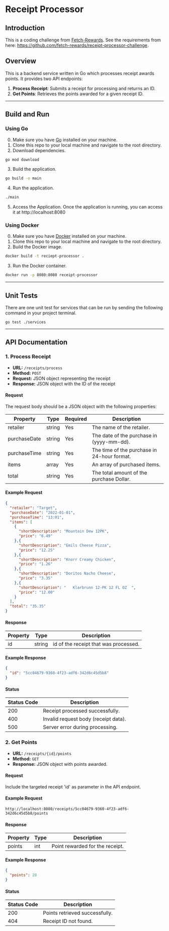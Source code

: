 # Receipt Processor

## Introduction
This is a coding challenge from [Fetch-Rewards](https://fetch.com/). See the requirements from here: https://github.com/fetch-rewards/receipt-processor-challenge.

## Overview
This is a backend service written in Go which processes receipt awards points. It provides two API endpoints:
1. **Process Receipt**: Submits a receipt for processing and returns an ID.
2. **Get Points**: Retrieves the points awarded for a given receipt ID.

---
## Build and Run
### Using Go
0. Make sure you have [Go](https://go.dev/) installed on your machine.
1. Clone this repo to your local machine and navigate to the root directory.
2. Download dependencies.
```bash
go mod download
```

3. Build the application.
```bash
go build -o main
```

4. Run the application.
```bash
./main
```

5. Access the Application.
Once the application is running, you can access it at http://localhost:8080

### Using Docker
0. Make sure you have [Docker](https://www.docker.com/) installed on your machine.
1. Clone this repo to your local machine and navigate to the root directory.
2. Build the Docker image.
```bash
docker build -t reciept-processor .
```

3. Run the Docker container.
```bash
docker run -p 8080:8080 receipt-processor
```


---
## Unit Tests
There are one unit test for services that can be run by sending the following command in your project terminal.

`go test ./services`

---
## API Documentation
### 1. Process Receipt
- **URL:** `/receipts/process`
- **Method:** `POST`
- **Request:** JSON object representing the receipt
- **Response:** JSON object with the ID of the receipt

#### Request
The request body should be a JSON object with the following properties:

| Property | Type | Required | Description |
| -------- | ---- | -------- | ----------- |
| retailer | string | Yes | The name of the retailer. |
| purchaseDate | string | Yes | The date of the purchase in (yyyy-mm-dd). |
| purchaseTime | string | Yes | The time of the purchase in 24-hour format. |
| items | array | Yes | An array of purchased items. |
| total | string | Yes | The total amount of the purchase Dollar. |

#### Example Request

``` json 
{
  "retailer": "Target",
  "purchaseDate": "2022-01-01",
  "purchaseTime": "13:01",
  "items": [
    {
      "shortDescription": "Mountain Dew 12PK",
      "price": "6.49"
    },{
      "shortDescription": "Emils Cheese Pizza",
      "price": "12.25"
    },{
      "shortDescription": "Knorr Creamy Chicken",
      "price": "1.26"
    },{
      "shortDescription": "Doritos Nacho Cheese",
      "price": "3.35"
    },{
      "shortDescription": "   Klarbrunn 12-PK 12 FL OZ  ",
      "price": "12.00"
    }
  ],
  "total": "35.35"
}
```

#### Response
| Property | Type | Description |
| -------- | ---- | ----------- |
| id | string | id of the receipt that was processed. |

#### Example Response

```json
{
  "id": "5cc04679-9360-4f23-adf6-342d6c45d5b8"
}
```

#### Status 

| Status Code | Description |
| ----------- | ----------- |
| 200 | Receipt processed successfully. |
| 400 | Invalid request body (receipt data). |
| 500 | Server error during processing. |


### 2. Get Points
- **URL:** `/receipts/{id}/points`
- **Method:** `GET`
- **Response:** JSON object with points awarded.

#### Request
Include the targeted receipt 'id' as parameter in the API endpoint.

#### Example Request

`http://localhost:8080/receipts/5cc04679-9360-4f23-adf6-342d6c45d5b8/points`

#### Response
| Property | Type | Description |
| -------- | ---- | ----------- |
| points | int | Point rewarded for the receipt. |

#### Example Response

```json
{
  "points": 28
}
```

#### Status 

| Status Code | Description |
| ----------- | ----------- |
| 200 | Points retrieved successfully. |
| 404 | Receipt ID not found. |


